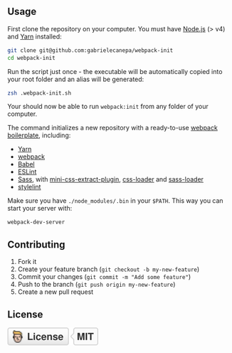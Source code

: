 ## Usage

First clone the repository on your computer. You must have [Node.js](https://nodejs.org) (> v4) and [Yarn](https://yarnpkg.com/lang/en/docs/install) installed:

```bash
git clone git@github.com:gabrielecanepa/webpack-init
cd webpack-init
```

Run the script just once - the executable will be automatically copied into your root folder and an alias will be generated:

```bash
zsh .webpack-init.sh
```

Your should now be able to run `webpack:init` from any folder of your computer.

The command initializes a new repository with a ready-to-use [webpack boilerplate](https://github.com/gabrielecanepa/webpack-boilerplate), including:

-   [Yarn](https://yarnpkg.com)
-   [webpack](https://webpack.js.org)
-   [Babel](https://babeljs.io)
-   [ESLint](https://eslint.org)
-   [Sass](http://sass-lang.com), with [mini-css-extract-plugin](https://github.com/webpack-contrib/mini-css-extract-plugin), [css-loader](https://github.com/webpack-contrib/css-loader) and [sass-loader](https://github.com/webpack-contrib/sass-loader)
-   [stylelint](https://stylelint.io)

Make sure you have `./node_modules/.bin` in your `$PATH`. This way you can start your server with:

```bash
webpack-dev-server
```

## Contributing

1.  Fork it
2.  Create your feature branch (`git checkout -b my-new-feature`)
3.  Commit your changes (`git commit -m "Add some feature"`)
4.  Push to the branch (`git push origin my-new-feature`)
5.  Create a new pull request

## License

[![MIT license](https://github.com/gabrielecanepa/assets/raw/master/badges/mit.svg?sanitize=true)](https://gabriele.canepa.io/mit)
